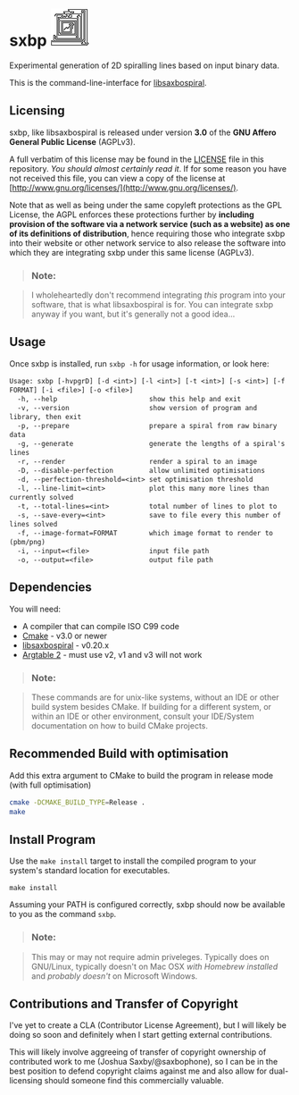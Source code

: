 # sxbp ![sxbp](sxbp.png "sxbp")

Experimental generation of 2D spiralling lines based on input binary data.

This is the command-line-interface for [libsaxbospiral](https://github.com/saxbophone/libsaxbospiral).

## Licensing

sxbp, like libsaxbospiral is released under version **3.0** of the **GNU Affero General Public License** (AGPLv3).

A full verbatim of this license may be found in the [LICENSE](LICENSE) file in this repository. *You should almost certainly read it*. If for some reason you have not received this file, you can view a copy of the license at [http://www.gnu.org/licenses/](http://www.gnu.org/licenses/).

Note that as well as being under the same copyleft protections as the GPL License, the AGPL enforces these protections further by **including provision of the software via a network service (such as a website) as one of its definitions of distribution**, hence requiring those who integrate sxbp into their website or other network service to also release the software into which they are integrating sxbp under this same license (AGPLv3).

> ### Note:

> I wholeheartedly don't recommend integrating *this* program into your software, that is what libsaxbospiral is for. You can integrate sxbp anyway if you want, but it's generally not a good idea...

## Usage

Once sxbp is installed, run `sxbp -h` for usage information, or look here:

```
Usage: sxbp [-hvpgrD] [-d <int>] [-l <int>] [-t <int>] [-s <int>] [-f FORMAT] [-i <file>] [-o <file>]
  -h, --help                       show this help and exit
  -v, --version                    show version of program and library, then exit
  -p, --prepare                    prepare a spiral from raw binary data
  -g, --generate                   generate the lengths of a spiral's lines
  -r, --render                     render a spiral to an image
  -D, --disable-perfection         allow unlimited optimisations
  -d, --perfection-threshold=<int> set optimisation threshold
  -l, --line-limit=<int>           plot this many more lines than currently solved
  -t, --total-lines=<int>          total number of lines to plot to
  -s, --save-every=<int>           save to file every this number of lines solved
  -f, --image-format=FORMAT        which image format to render to (pbm/png)
  -i, --input=<file>               input file path
  -o, --output=<file>              output file path
```

## Dependencies

You will need:

- A compiler that can compile ISO C99 code
- [Cmake](https://cmake.org/) - v3.0 or newer
- [libsaxbospiral](https://github.com/saxbophone/libsaxbospiral) - v0.20.x
- [Argtable 2](http://argtable.sourceforge.net/) - must use v2, v1 and v3 will not work

> ### Note:

> These commands are for unix-like systems, without an IDE or other build system besides CMake. If building for a different system, or within an IDE or other environment, consult your IDE/System documentation on how to build CMake projects.

## Recommended Build with optimisation

Add this extra argument to CMake to build the program in release mode (with full optimisation)

```sh
cmake -DCMAKE_BUILD_TYPE=Release .
make
```

## Install Program

Use the `make install` target to install the compiled program to your system's standard location for executables.

```
make install
```

Assuming your PATH is configured correctly, sxbp should now be available to you as the command `sxbp`.

> ### Note:

> This may or may not require admin priveleges. Typically does on GNU/Linux, typically doesn't on Mac OSX *with Homebrew installed* and *probably doesn't* on Microsoft Windows.

## Contributions and Transfer of Copyright

I've yet to create a CLA (Contributor License Agreement), but I will likely be doing so soon and definitely when I start getting external contributions.

This will likely involve aggreeing of transfer of copyright ownership of contributed work to me (Joshua Saxby/@saxbophone), so I can be in the best position to defend copyright claims against me and also allow for dual-licensing should someone find this commercially valuable.
